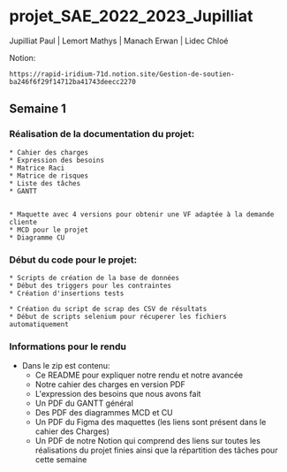# projet_SAE_2022_2023_Jupilliat

Jupilliat Paul | Lemort Mathys | Manach Erwan | Lidec Chloé

Notion:
```
https://rapid-iridium-71d.notion.site/Gestion-de-soutien-ba246f6f29f14712ba41743deecc2270
```

## Semaine 1

### Réalisation de la documentation du projet:

    * Cahier des charges
    * Expression des besoins
    * Matrice Raci
    * Matrice de risques
    * Liste des tâches
    * GANTT
    
    
    * Maquette avec 4 versions pour obtenir une VF adaptée à la demande cliente
    * MCD pour le projet
    * Diagramme CU
    

### Début du code pour le projet:
    
    * Scripts de création de la base de données
    * Début des triggers pour les contraintes
    * Création d'insertions tests
    
    * Création du script de scrap des CSV de résultats
    * Début de scripts selenium pour récuperer les fichiers automatiquement
    
### Informations pour le rendu

- Dans le zip est contenu:
    * Ce README pour expliquer notre rendu et notre avancée
    * Notre cahier des charges en version PDF
    * L'expression des besoins que nous avons fait
    * Un PDF du GANTT général
    * Des PDF des diagrammes MCD et CU
    * Un PDF du Figma des maquettes (les liens sont présent dans le cahier des Charges)
    * Un PDF de notre Notion qui comprend des liens sur toutes les réalisations du projet finies ainsi que la répartition des tâches pour cette semaine
